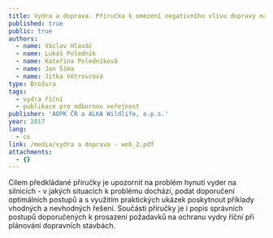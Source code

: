 ```yaml
---
title: Vydra a doprava. Příručka k omezení negativního vlivu dopravy na vydru říční
published: true
public: true
authors:
  - name: Václav Hlaváč
  - name: Lukáš Poledník
  - name: Kateřina Poledníková
  - name: Jan Šíma
  - name: Jitka Větrovcová
type: Brožura
tags:
  - vydra říční
  - publikace pro odbornou veřejnost
publisher: 'AOPK ČR a ALKA Wildlife, o.p.s.'
year: 2017
lang:
  - cs
link: /media/vydra a doprava - web_2.pdf
attachments:
  - {}
---
```

Cílem předkládané příručky je upozornit na problém hynutí vyder na silnicích -  v jakých situacích k problému dochází, podat doporučení optimálních postupů a s využitím praktických ukázek poskytnout příklady vhodných a nevhodných řešení. Součástí příručky je i popis správních postupů doporučených k prosazení požadavků na ochranu vydry říční při plánování dopravních stavbách.

